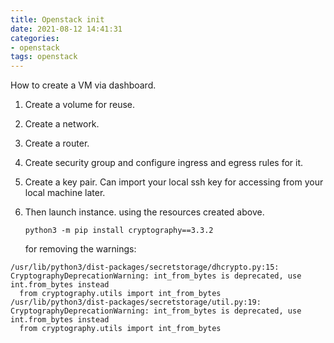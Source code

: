```yaml
---
title: Openstack init
date: 2021-08-12 14:41:31
categories: 
- openstack
tags: openstack
---
```



How to create a VM via dashboard.

1. Create a volume for reuse.

2. Create a network.

3. Create a router.

4. Create security group and configure ingress and egress rules for it.

5. Create a key pair. 
    Can import your local ssh key for accessing from your local machine later.

6. Then launch instance.
    using the resources created above. 

    


    `python3 -m pip install cryptography==3.3.2`


    for removing the warnings:

```shell
/usr/lib/python3/dist-packages/secretstorage/dhcrypto.py:15: CryptographyDeprecationWarning: int_from_bytes is deprecated, use int.from_bytes instead
  from cryptography.utils import int_from_bytes
/usr/lib/python3/dist-packages/secretstorage/util.py:19: CryptographyDeprecationWarning: int_from_bytes is deprecated, use int.from_bytes instead
  from cryptography.utils import int_from_bytes
```